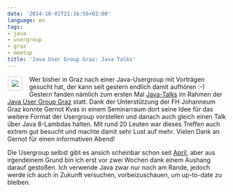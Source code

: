 ```yaml
---
date: '2014-10-01T21:16:56+02:00'
language: en
tags:
- java
- usergroup
- graz
- meetup
title: 'Java User Group Graz: Java Talks'
---
```



<img src="/media/2014/sign.jpg" style="border: 5px solid #EFEFEF; padding: 5px; max-width:
250px; float: left; margin: 0 1em 1em 0" />Wer bisher in Graz nach einer
Java-Usergroup mit Vorträgen gesucht hat, der kann seit gestern endlich damit
aufhören :-) Gestern fanden nämlich zum ersten Mal [Java-Talks][2] im Rahmen der
[Java User Group Graz][3] statt. Dank der Unterstützung der FH Johanneum Graz
konnte Gernot Kvas in einem Seminarraum dort seine Idee für das weitere Format
der Usergroup vorstellen und danach auch gleich einen Talk über Java 8-Lambdas
halten. Mit rund 20 Leuten war dieses Treffen auch extrem gut besucht und machte
damit sehr Lust auf mehr. Vielen Dank an Gernot für einen informativen Abend!

Die Usergroup selbst gibt es ansich scheinbar schon seit [April][1], aber aus
irgendeinem Grund bin ich erst vor zwei Wochen dank einem Aushang darauf
gestoßen. Ich verwende Java zwar nur noch am Rande, jedoch werde ich auch in
Zukunft versuchen, vorbeizuschauen, um up-to-date zu bleiben.

[1]: http://www.meetup.com/Java-User-Group-Graz/events/176193752/
[2]: http://www.meetup.com/Java-User-Group-Graz/events/187345542/
[3]: http://www.meetup.com/Java-User-Group-Graz/
